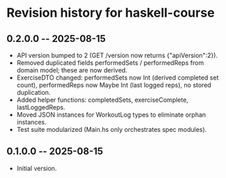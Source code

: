 # Revision history for haskell-course

## 0.2.0.0 -- 2025-08-15

* API version bumped to 2 (GET /version now returns {"apiVersion":2}).
* Removed duplicated fields performedSets / performedReps from domain model; these are now derived.
* ExerciseDTO changed: performedSets now Int (derived completed set count), performedReps now Maybe Int (last logged reps), no stored duplication.
* Added helper functions: completedSets, exerciseComplete, lastLoggedReps.
* Moved JSON instances for WorkoutLog types to eliminate orphan instances.
* Test suite modularized (Main.hs only orchestrates spec modules).

## 0.1.0.0 -- 2025-08-15

* Initial version.
